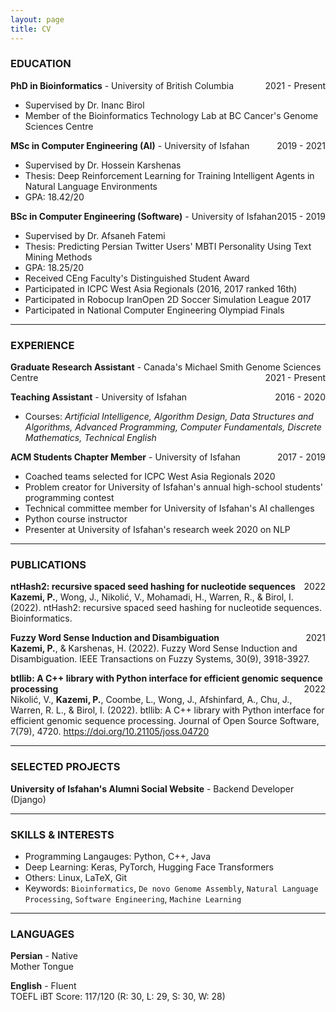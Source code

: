 ```yaml
---
layout: page
title: CV
---
```


<!--<span style="float: right; "><a href="{{ '/assets/CV-ParhamKazemi.pdf' | prepend: site.baseurl }}"><strong>> Download as PDF</strong></a> </span>
<br>-->

### EDUCATION

**PhD in Bioinformatics** - University of British Columbia <span style="float: right; ">2021 - Present</span>  
- Supervised by Dr. Inanc Birol
- Member of the Bioinformatics Technology Lab at BC Cancer's Genome Sciences Centre

**MSc in Computer Engineering (AI)** - University of Isfahan <span style="float: right; ">2019 - 2021</span>
- Supervised by Dr. Hossein Karshenas
- Thesis: Deep Reinforcement Learning for Training Intelligent Agents in Natural Language Environments 
- GPA: 18.42/20

**BSc in Computer Engineering (Software)** - University of Isfahan <span style="float: right; ">2015 - 2019</span>  
- Supervised by Dr. Afsaneh Fatemi
- Thesis: Predicting Persian Twitter Users' MBTI Personality Using Text Mining Methods
- GPA: 18.25/20
- Received CEng Faculty's Distinguished Student Award
- Participated in ICPC West Asia Regionals (2016, 2017 ranked 16th)
- Participated in Robocup IranOpen 2D Soccer Simulation League 2017
- Participated in National Computer Engineering Olympiad Finals

---

### EXPERIENCE

**Graduate Research Assistant** - Canada's Michael Smith Genome Sciences Centre <span style="float: right; ">2021 - Present</span>

**Teaching Assistant** - University of Isfahan <span style="float: right; ">2016 - 2020</span>
- Courses: *Artificial Intelligence, Algorithm Design, Data Structures and Algorithms, Advanced Programming, Computer Fundamentals, Discrete Mathematics, Technical English*

**ACM Students Chapter Member** - University of Isfahan <span style="float: right; ">2017 - 2019</span>
- Coached teams selected for ICPC West Asia Regionals 2020
- Problem creator for University of Isfahan's annual high-school students' programming contest
- Technical committee member for University of Isfahan's AI challenges
- Python course instructor
- Presenter at University of Isfahan's research week 2020 on NLP

---

### PUBLICATIONS
**ntHash2: recursive spaced seed hashing for nucleotide sequences**
<a target="_blank" href="https://academic.oup.com/bioinformatics/advance-article/doi/10.1093/bioinformatics/btac564/6674501">
<i class="fa fa-external-link-square"></i>
</a>
<a target="_blank" href="https://github.com/bcgsc/ntHash">
<i class="fa fa-github-square"></i>
</a>
<span style="float: right;">2022</span> 
<br>
**Kazemi, P.**, Wong, J., Nikolić, V., Mohamadi, H., Warren, R., & Birol, I. (2022). ntHash2: recursive spaced seed hashing for nucleotide sequences. Bioinformatics.

**Fuzzy Word Sense Induction and Disambiguation**
<a target="_blank" href="https://ieeexplore.ieee.org/abstract/document/9645244">
<i class="fa fa-external-link-square"></i>
</a>
<span style="float: right;">2021</span> 
<br>
**Kazemi, P.**, & Karshenas, H. (2022). Fuzzy Word Sense Induction and Disambiguation. IEEE Transactions on Fuzzy Systems, 30(9), 3918-3927.

**btllib: A C++ library with Python interface for efficient genomic sequence processing**
<a target="_blank" href="https://joss.theoj.org/papers/10.21105/joss.04720">
<i class="fa fa-external-link-square"></i>
</a>
<a target="_blank" href="https://github.com/bcgsc/btllib">
<i class="fa fa-github-square"></i>
</a>
<span style="float: right;">2022</span> 
<br>
Nikolić, V., **Kazemi, P.**, Coombe, L., Wong, J., Afshinfard, A., Chu, J., Warren, R. L., & Birol, I. (2022). btllib: A C++ library with Python interface for efficient genomic sequence processing. Journal of Open Source Software, 7(79), 4720. https://doi.org/10.21105/joss.04720

---

### SELECTED PROJECTS

**University of Isfahan's Alumni Social Website** - Backend Developer (Django)

---

### SKILLS & INTERESTS
- Programming Langauges: Python, C++, Java
- Deep Learning: Keras, PyTorch, Hugging Face Transformers
- Others: Linux, LaTeX, Git
- Keywords: `Bioinformatics`, `De novo Genome Assembly`, `Natural Language Processing`, `Software Engineering`, `Machine Learning`

--- 

### LANGUAGES

**Persian** - Native
<br>
Mother Tongue

**English** - Fluent
<br>
TOEFL iBT Score: 117/120 (R: 30, L: 29, S: 30, W: 28)
